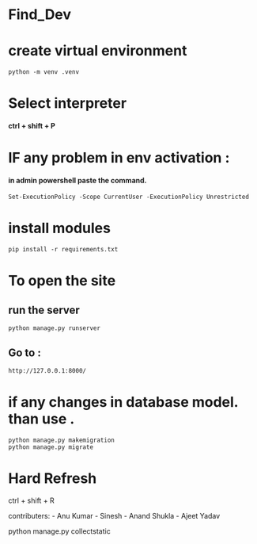 # Find_Dev


# create virtual environment
```
python -m venv .venv
```
# Select interpreter 
#### ctrl + shift + P 

# IF any problem in env activation : 
#### in admin powershell paste the command. 
```
Set-ExecutionPolicy -Scope CurrentUser -ExecutionPolicy Unrestricted
```

# install modules 
```
pip install -r requirements.txt
```
# To open the site

## run the server 
```
python manage.py runserver
```

## Go to : 
```
http://127.0.0.1:8000/
```


# if any changes in database model. than use .
``` 
python manage.py makemigration
python manage.py migrate
```

# Hard Refresh 
ctrl + shift + R




contributers:
    - Anu Kumar
    - Sinesh
    - Anand Shukla
    - Ajeet Yadav

python manage.py collectstatic